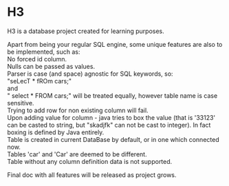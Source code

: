# H3 
H3 is a database project created for learning purposes.

Apart from being your regular SQL engine, some unique features are also to be implemented, such as:  
No forced id column.  
Nulls can be passed as values.  
Parser is case (and space) agnostic for SQL keywords, so:  
"seLecT * fROm cars;"  
and   
"         select   * FROM cars;"
will be treated equally, however table name is case sensitive.  
Trying to add row for non existing column will fail.  
Upon adding value for column - java tries to box the value (that is '33123' can be casted
to string, but "skadjfk" can not be cast to integer). In fact boxing is defined by Java 
entirely.  
Table is created in current DataBase by default, or in one which connected now.  
Tables 'car' and 'Car' are deemed to be different.  
Table without any column definition data is not supported.

Final doc with all features will be released as project grows.

